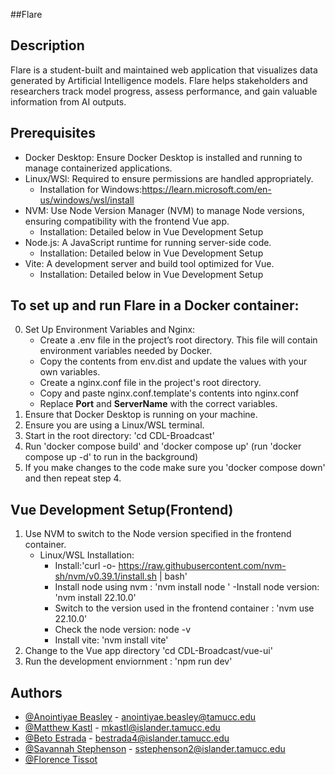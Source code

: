 ##Flare

## Description

Flare is a student-built and maintained web application that visualizes data generated by Artificial Intelligence models. Flare helps stakeholders and researchers track model progress, assess performance, and gain valuable information from AI outputs.

## Prerequisites
 - Docker Desktop: Ensure Docker Desktop is installed and running to manage containerized applications.
 - Linux/WSl: Required to ensure permissions are handled appropriately.
    - Installation for Windows:https://learn.microsoft.com/en-us/windows/wsl/install
 - NVM: Use Node Version Manager (NVM) to manage Node versions, ensuring compatibility with the frontend Vue app. 
    - Installation: Detailed below in Vue Development Setup
 - Node.js: A JavaScript runtime for running server-side code.
    - Installation: Detailed below in Vue Development Setup
 - Vite: A development server and build tool optimized for Vue.
    - Installation: Detailed below in Vue Development Setup

## To set up and run Flare in a Docker container:
0. Set Up Environment Variables and Nginx:
    - Create a .env file in the project’s root directory. This file will contain environment variables needed by Docker.
    - Copy the contents from env.dist and update the values with your own variables.
    - Create a nginx.conf file in the project's root directory.
    - Copy and paste nginx.conf.template's contents into nginx.conf
    - Replace __Port__ and __ServerName__ with the correct variables.
1. Ensure that Docker Desktop is running on your machine.
2. Ensure you are using a Linux/WSL terminal.
3. Start in the root directory: 'cd CDL-Broadcast'
4. Run 'docker compose build' and 'docker compose up' (run 'docker compose up -d' to run in the background)
5. If you make changes to the code make sure you 'docker compose down' and then repeat step 4.

## Vue Development Setup(Frontend)
1. Use NVM to switch to the Node version specified in the frontend container.
    - Linux/WSL Installation:
        - Install:'curl -o- https://raw.githubusercontent.com/nvm-sh/nvm/v0.39.1/install.sh | bash'
        - Install node using nvm : 'nvm install node '
        -Install node version: 'nvm install 22.10.0'
        - Switch to the version used in the frontend container  : 'nvm use 22.10.0'
        - Check the node version: node -v
        - Install vite: 'nvm install vite'
2. Change to the Vue app directory 'cd CDL-Broadcast/vue-ui'
3. Run the development enviornment : 'npm run dev'


## Authors
* [@Anointiyae Beasley](https://github.com/abeasley1722) - anointiyae.beasley@tamucc.edu
* [@Matthew Kastl](https://github.com/matdenkas) - mkastl@islander.tamucc.edu
* [@Beto Estrada](https://github.com/bestrada33) - bestrada4@islander.tamucc.edu
* [@Savannah Stephenson](https://github.com/lovelysandlonelys) - sstephenson2@islander.tamucc.edu
* [@Florence Tissot](https://github.com/ccftissot)


